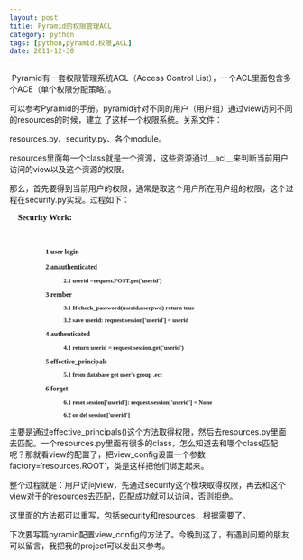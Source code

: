```yaml
---
layout: post
title: Pyramid的权限管理ACL
category: python
tags: [python,pyramid,权限,ACL]
date: 2011-12-30
---
```

<p>&nbsp;Pyramid有一套权限管理系统ACL（Access Control List），一个ACL里面包含多个ACE（单个权限分配策略）。</p>
<p>可以参考Pyramid的手册。pyramid针对不同的用户（用户组）通过view访问不同的resources的时候，建立 了这样一个权限系统。关系文件：</p>
<p>resources.py、security.py、各个module。</p>
<p>resources里面每一个class就是一个资源，这些资源通过__acl__来判断当前用户访问的view以及这个资源的权限。</p>
<p>那么，首先要得到当前用户的权限，通常是取这个用户所在用户组的权限，这个过程在security.py实现。过程如下：</p>
<p>
<p><span style="font-size: 11pt; font-weight: bold; font-family: Simsun; ">&nbsp; &nbsp; Security Work:</span></p>
<p>&nbsp;</p>
<div id="level2Indent" style="margin-left: 4em; font-family: Simsun; font-size: medium; ">
<div id="level2Style" style="font-size: 9pt; font-weight: bold; margin-top: 1em; margin-bottom: 0.5em; ">1 user login</div>
</div>
<div id="level2Indent" style="margin-left: 4em; font-family: Simsun; font-size: medium; ">
<div id="level2Style" style="font-size: 9pt; font-weight: bold; margin-top: 1em; margin-bottom: 0.5em; ">2 anauthenticated</div>
</div>
<div id="level3Indent" style="margin-left: 6em; font-family: Simsun; font-size: medium; ">
<div id="level3Style" style="font-size: 8pt; font-weight: bold; margin-top: 1em; margin-bottom: 0.5em; ">2.1 userid =request.POST.get('userid')</div>
</div>
<div id="level2Indent" style="margin-left: 4em; font-family: Simsun; font-size: medium; ">
<div id="level2Style" style="font-size: 9pt; font-weight: bold; margin-top: 1em; margin-bottom: 0.5em; ">3 rember</div>
</div>
<div id="level3Indent" style="margin-left: 6em; font-family: Simsun; font-size: medium; ">
<div id="level3Style" style="font-size: 8pt; font-weight: bold; margin-top: 1em; margin-bottom: 0.5em; ">3.1 If check_password(userid,userpwd) return true</div>
</div>
<div id="level3Indent" style="margin-left: 6em; font-family: Simsun; font-size: medium; ">
<div id="level3Style" style="font-size: 8pt; font-weight: bold; margin-top: 1em; margin-bottom: 0.5em; ">3.2 save userid: request.session['userid'] = userid</div>
</div>
<div id="level2Indent" style="margin-left: 4em; font-family: Simsun; font-size: medium; ">
<div id="level2Style" style="font-size: 9pt; font-weight: bold; margin-top: 1em; margin-bottom: 0.5em; ">4 authenticated</div>
</div>
<div id="level3Indent" style="margin-left: 6em; font-family: Simsun; font-size: medium; ">
<div id="level3Style" style="font-size: 8pt; font-weight: bold; margin-top: 1em; margin-bottom: 0.5em; ">4.1 return userid = request.session.get('userid')</div>
</div>
<div id="level2Indent" style="margin-left: 4em; font-family: Simsun; font-size: medium; ">
<div id="level2Style" style="font-size: 9pt; font-weight: bold; margin-top: 1em; margin-bottom: 0.5em; ">5 effective_principals</div>
</div>
<div id="level3Indent" style="margin-left: 6em; font-family: Simsun; font-size: medium; ">
<div id="level3Style" style="font-size: 8pt; font-weight: bold; margin-top: 1em; margin-bottom: 0.5em; ">5.1 from database get user's group .ect</div>
</div>
<div id="level2Indent" style="margin-left: 4em; font-family: Simsun; font-size: medium; ">
<div id="level2Style" style="font-size: 9pt; font-weight: bold; margin-top: 1em; margin-bottom: 0.5em; ">6 forget</div>
</div>
<div id="level3Indent" style="margin-left: 6em; font-family: Simsun; font-size: medium; ">
<div id="level3Style" style="font-size: 8pt; font-weight: bold; margin-top: 1em; margin-bottom: 0.5em; ">6.1 reset session['userid']: request.session['userid'] = None</div>
</div>
<div id="level3Indent" style="margin-left: 6em; font-family: Simsun; font-size: medium; ">
<div id="level3Style" style="font-size: 8pt; font-weight: bold; margin-top: 1em; margin-bottom: 0.5em; ">6.2 or del session['userid']</div>
</div>
</p>
<p>主要是通过effective_principals()这个方法取得权限，然后去resources.py里面去匹配。一个resources.py里面有很多的class，怎么知道去和哪个class匹配呢？那就看view的配置了，把view_config设置一个参数factory=&lsquo;resources.ROOT&rsquo;，类是这样把他们绑定起来。</p>
<p>整个过程就是：用户访问view，先通过security这个模块取得权限，再去和这个view对于的resources去匹配，匹配成功就可以访问，否则拒绝。</p>
<p>这里面的方法都可以重写，包括security和resources，根据需要了。</p>
<p>下次要写篇pyramid配置view_config的方法了。今晚到这了，有遇到问题的朋友可以留言，我把我的project可以发出来参考。</p>
<p>&nbsp;</p>
<p>&nbsp;</p>
